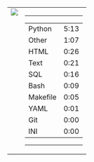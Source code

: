 
<table><tr>
<td valign="top">
  <img src="https://wakatime.com/share/@Aperture/0cd21d5d-ac4f-458d-9c71-d06f479c1297.png" />
</td>

<td valign="top">
  <hr>
  <table>
    <tr><td>Python</td><td>5:13</td></tr><tr><td>Other</td><td>1:07</td></tr><tr><td>HTML</td><td>0:26</td></tr><tr><td>Text</td><td>0:21</td></tr><tr><td>SQL</td><td>0:16</td></tr><tr><td>Bash</td><td>0:09</td></tr><tr><td>Makefile</td><td>0:05</td></tr><tr><td>YAML</td><td>0:01</td></tr><tr><td>Git</td><td>0:00</td></tr><tr><td>INI</td><td>0:00</td></tr>
  </table>
  <hr>
</td>
</tr></table>

